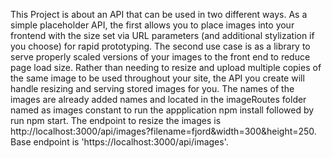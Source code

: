 This Project is about an API that can be used in two different ways. As a simple placeholder API, the first allows you to place images into your frontend with the size set via URL parameters (and additional stylization if you choose) for rapid prototyping. The second use case is as a library to serve properly scaled versions of your images to the front end to reduce page load size. Rather than needing to resize and upload multiple copies of the same image to be used throughout your site, the API you create will handle resizing and serving stored images for you.
The names of the images are already added names and located in the imageRoutes folder named as images constant
to run the appplication npm install followed by run npm start.
The endpoint to resize the images is http://localhost:3000/api/images?filename=fjord&width=300&height=250. 
Base endpoint is 'https://localhost:3000/api/images'.